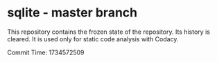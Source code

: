 # sqlite - master branch

This repository contains the frozen state of the repository.
Its history is cleared. It is used only for static code
analysis with Codacy.

Commit Time: 1734572509